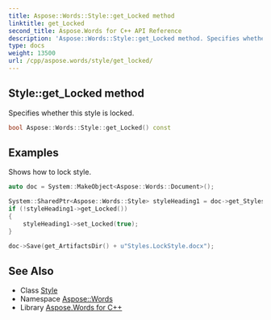 ```yaml
---
title: Aspose::Words::Style::get_Locked method
linktitle: get_Locked
second_title: Aspose.Words for C++ API Reference
description: 'Aspose::Words::Style::get_Locked method. Specifies whether this style is locked in C++.'
type: docs
weight: 13500
url: /cpp/aspose.words/style/get_locked/
---
```

## Style::get_Locked method


Specifies whether this style is locked.

```cpp
bool Aspose::Words::Style::get_Locked() const
```


## Examples



Shows how to lock style. 
```cpp
auto doc = System::MakeObject<Aspose::Words::Document>();

System::SharedPtr<Aspose::Words::Style> styleHeading1 = doc->get_Styles()->idx_get(Aspose::Words::StyleIdentifier::Heading1);
if (!styleHeading1->get_Locked())
{
    styleHeading1->set_Locked(true);
}

doc->Save(get_ArtifactsDir() + u"Styles.LockStyle.docx");
```

## See Also

* Class [Style](../)
* Namespace [Aspose::Words](../../)
* Library [Aspose.Words for C++](../../../)
